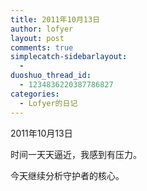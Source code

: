 ```yaml
---
title: 2011年10月13日
author: lofyer
layout: post
comments: true
simplecatch-sidebarlayout:
  - 
duoshuo_thread_id:
  - 1234836220387786827
categories:
  - Lofyer的日记
---
```

2011年10月13日

时间一天天逼近，我感到有压力。

今天继续分析守护者的核心。